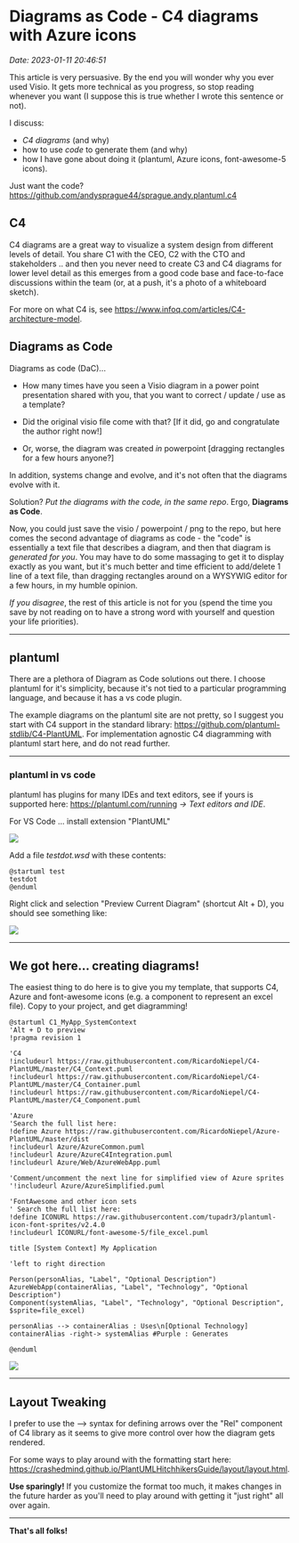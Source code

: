 # Diagrams as Code - C4 diagrams with Azure icons
_Date: 2023-01-11 20:46:51_

This article is very persuasive. By the end you will wonder why you ever used Visio. It gets more technical as you progress, so stop reading whenever you want (I suppose this is true whether I wrote this sentence or not).

I discuss:

* *C4 diagrams* (and why)
* how to use *code* to generate them (and why)
* how I have gone about doing it (plantuml, Azure icons, font-awesome-5 icons).

Just want the code? <https://github.com/andysprague44/sprague.andy.plantuml.c4>

## C4

C4 diagrams are a great way to visualize a system design from different levels of detail. You share C1 with the CEO, C2 with the CTO and stakeholders .. and then you never need to create C3 and C4 diagrams for lower level detail as this emerges from a good code base and face-to-face discussions within the team (or, at a push, it's a photo of a whiteboard sketch).

For more on what C4 is, see <https://www.infoq.com/articles/C4-architecture-model>.

## Diagrams as Code

Diagrams as code (DaC)...

* How many times have you seen a Visio diagram in a power point presentation shared with you, that you want to correct / update / use as a template?

* Did the original visio file come with that? [If it did, go and congratulate the author right now!]
* Or, worse, the diagram was created *in* powerpoint [dragging rectangles for a few hours anyone?]

In addition, systems change and evolve, and it's not often that the diagrams evolve with it.

Solution? *Put the diagrams with the code, in the same repo*. Ergo, **Diagrams as Code**.

Now, you could just save the visio / powerpoint / png to the repo, but here comes the second advantage of diagrams as code - the "code" is essentially a text file that describes a diagram, and then that diagram is *generated for you*. You may have to do some massaging to get it to display exactly as you want, but it's much better and time efficient to add/delete 1 line of a text file, than dragging rectangles around on a WYSYWIG editor for a few hours, in my humble opinion.

*If you disagree*, the rest of this article is not for you (spend the time you save by not reading on to have a strong word with yourself and question your life priorities).

---

## plantuml

There are a plethora of Diagram as Code solutions out there. I choose plantuml for it's simplicity, because it's not tied to a particular programming language, and because it has a vs code plugin.

The example diagrams on the plantuml site are not pretty, so I suggest you start with C4 support in the standard library: <https://github.com/plantuml-stdlib/C4-PlantUML>. For implementation agnostic C4 diagramming with plantuml start here, and do not read further.

---

### plantuml in vs code

plantuml has plugins for many IDEs and text editors, see if yours is supported here: <https://plantuml.com/running> *-> Text editors and IDE*.

For VS Code ... install extension "PlantUML"

![](https://andysprague.com/wp-content/uploads/2023/01/image.png?w=1024)

Add a file *testdot.wsd* with these contents:

```
@startuml test
testdot
@enduml
```

Right click and selection "Preview Current Diagram" (shortcut Alt + D), you should see something like:

![](https://andysprague.com/wp-content/uploads/2023/01/image-1.png?w=367)


---

## We got here... creating diagrams!

The easiest thing to do here is to give you my template, that supports C4, Azure and font-awesome icons (e.g. a component to represent an excel file). Copy to your project, and get diagramming!

```
@startuml C1_MyApp_SystemContext
'Alt + D to preview
!pragma revision 1

'C4
!includeurl https://raw.githubusercontent.com/RicardoNiepel/C4-PlantUML/master/C4_Context.puml
!includeurl https://raw.githubusercontent.com/RicardoNiepel/C4-PlantUML/master/C4_Container.puml
!includeurl https://raw.githubusercontent.com/RicardoNiepel/C4-PlantUML/master/C4_Component.puml

'Azure
'Search the full list here: 
!define Azure https://raw.githubusercontent.com/RicardoNiepel/Azure-PlantUML/master/dist
!includeurl Azure/AzureCommon.puml
!includeurl Azure/AzureC4Integration.puml
!includeurl Azure/Web/AzureWebApp.puml

'Comment/uncomment the next line for simplified view of Azure sprites
'!includeurl Azure/AzureSimplified.puml

'FontAwesome and other icon sets
' Search the full list here: 
!define ICONURL https://raw.githubusercontent.com/tupadr3/plantuml-icon-font-sprites/v2.4.0
!includeurl ICONURL/font-awesome-5/file_excel.puml

title [System Context] My Application

'left to right direction

Person(personAlias, "Label", "Optional Description")
AzureWebApp(containerAlias, "Label", "Technology", "Optional Description")
Component(systemAlias, "Label", "Technology", "Optional Description", $sprite=file_excel)

personAlias --> containerAlias : Uses\n[Optional Technology]
containerAlias -right-> systemAlias #Purple : Generates

@enduml
```

![](https://andysprague.com/wp-content/uploads/2023/01/c1_myapp_systemcontext.png?w=407)


---

## Layout Tweaking

I prefer to use the --> syntax for defining arrows over the "Rel" component of C4 library as it seems to give more control over how the diagram gets rendered.

For some ways to play around with the formatting start here: <https://crashedmind.github.io/PlantUMLHitchhikersGuide/layout/layout.html>.

**Use sparingly!** If you customize the format too much, it makes changes in the future harder as you'll need to play around with getting it "just right" all over again.

---

**That's all folks!**